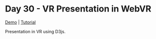 # Day 30 - VR Presentation in WebVR

[Demo](https://risonsimon.com/projects/day30) | [Tutorial](http://tutorialsforvr.com/vr-presentation-d3js-webvr/)

Presentation in VR using D3js.
